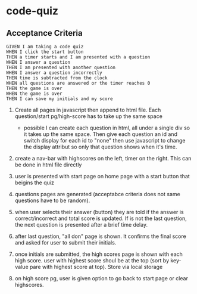 # code-quiz


## Acceptance Criteria

```
GIVEN I am taking a code quiz
WHEN I click the start button
THEN a timer starts and I am presented with a question
WHEN I answer a question
THEN I am presented with another question
WHEN I answer a question incorrectly
THEN time is subtracted from the clock
WHEN all questions are answered or the timer reaches 0
THEN the game is over
WHEN the game is over
THEN I can save my initials and my score
```

1. Create all pages in javascript then append to html file.  Each question/start pg/high-score has to take up the same space
    - possible I can create each question in html, all under a single div so it takes up the same space.  Then give each question an id and switch display for each id to "none" then use javascript to change the display attribut so only that question shows when it's time.

2. create a nav-bar with highscores on the left, timer on the right.  This can be done in html file directly

3. user is presented with start page on home page with a start button that beigins the quiz

4. questions pages are generated (acceptabce criteria does not same questions have to be random).

5. when user selects their answer (button) they are told if the answer is correct/incorrect and total score is updated.  If is not the last question, the next question is presented after a brief time delay.

6. after last question, "all don" page is shown.  It confirms the final score and asked for user to submit their initials. 

7. once initials are submitted, the high scores page is shown with each high score.  user with highest score shoul be at the top (sort by key-value pare with highest score at top).  Store via local storage

8. on high score pg, user is given option to go back to start page or clear highscores.